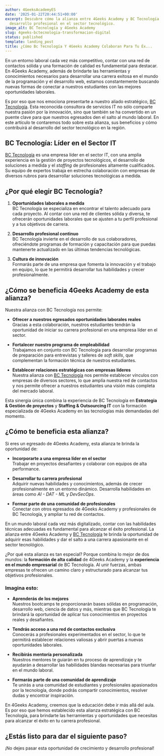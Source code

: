 ```yaml
---
author: 4GeeksAcademyES
date: '2025-01-22T20:44:51+00:00'
excerpt: Descubre cómo la alianza entre 4Geeks Academy y BC Tecnología potencia tu
  desarrollo profesional en el sector tecnológico.
image_alt: BC Tecnología y 4Geeks Academy
slug: 4geeks-bctecnologia-transformacion-digital
status: published
template: landing_post
title: ¿Cómo Bc Tecnología Y 4Geeks Academy Colaboran Para Tu Éx...
---
```

En un entorno laboral cada vez más competitivo, contar con una red de contactos sólida y una formación de calidad es fundamental para destacar. En 4Geeks Academy, además de brindarte las herramientas y conocimientos necesarios para desarrollar una carrera exitosa en el mundo de la programación y el desarrollo web, estamos constantemente buscando nuevas formas de conectar a nuestros estudiantes con las mejores oportunidades laborales. 

Es por eso que nos emociona presentarte a nuestro aliado estratégico, [BC Tecnología](https://bctecnologia.com/). Esta reconocida consultora de servicios IT no sólo comparte nuestra pasión por la innovación, sino que también se ha convertido en un puente clave para que nuestros egresados den el salto al mundo laboral. En este artículo te contaremos todo sobre esta alianza, sus beneficios y cómo contribuirá al desarrollo del sector tecnológico en la región.


## BC Tecnología: Líder en el Sector IT

[BC Tecnología](https://bctecnologia.com/) es una empresa líder en el sector IT, con una amplia experiencia en la gestión de proyectos tecnológicos, el desarrollo de soluciones a medida y el *staffing* de profesionales altamente cualificados. Su equipo de expertos trabaja en estrecha colaboración con empresas de diversos rubros para desarrollar soluciones tecnológicas a medida.


## ¿Por qué elegir BC Tecnología?

1. **Oportunidades laborales a medida**  
   BC Tecnología se especializa en encontrar el talento adecuado para cada proyecto. Al contar con una red de clientes sólida y diversa, te ofrecerán oportunidades laborales que se ajusten a tu perfil profesional y a tus objetivos de carrera.

2. **Desarrollo profesional continuo**  
   BC Tecnología invierte en el desarrollo de sus colaboradores, ofreciéndote programas de formación y capacitación para que puedas mantenerte actualizado en las últimas tendencias tecnológicas.

3. **Cultura de innovación**  
   Formarás parte de una empresa que fomenta la innovación y el trabajo en equipo, lo que te permitirá desarrollar tus habilidades y crecer profesionalmente.


## ¿Cómo se beneficia 4Geeks Academy de esta alianza?

Nuestra alianza con BC Tecnología nos permite:

- **Ofrecer a nuestros egresados oportunidades laborales reales**  
  Gracias a esta colaboración, nuestros estudiantes tendrán la oportunidad de iniciar su carrera profesional en una empresa líder en el sector.

- **Fortalecer nuestro programa de empleabilidad**  
  Trabajamos en conjunto con BC Tecnología para desarrollar programas de preparación para entrevistas y talleres de *soft skills*, que complementan la formación técnica de nuestros estudiantes.

- **Establecer relaciones estratégicas con empresas líderes**  
  Nuestra alianza con [BC Tecnología](https://bctecnologia.com/) nos permite establecer vínculos con empresas de diversos sectores, lo que amplía nuestra red de contactos y nos permite ofrecer a nuestros estudiantes una visión más completa del mercado laboral.


Esta sinergia única combina la experiencia de BC Tecnología en **Estrategia & Gestión de proyectos** y **Staffing & Outsourcing IT** con la formación especializada de 4Geeks Academy en las tecnologías más demandadas del momento.


## ¿Cómo te beneficia esta alianza?

Si eres un egresado de 4Geeks Academy, esta alianza te brinda la oportunidad de:

- **Incorporarte a una empresa líder en el sector**  
  Trabajar en proyectos desafiantes y colaborar con equipos de alta performance.

- **Desarrollar tu carrera profesional**  
  Adquirir nuevas habilidades y conocimientos, además de crecer profesionalmente en un entorno dinámico. Desarrolla habilidades en áreas como *AI - DAT - ML* y *DevSecOps*.

- **Formar parte de una comunidad de profesionales**  
  Conectar con otros egresados de 4Geeks Academy y profesionales de BC Tecnología, y ampliar tu red de contactos.

En un mundo laboral cada vez más digitalizado, contar con las habilidades técnicas adecuadas es fundamental para alcanzar el éxito profesional. La alianza entre 4Geeks Academy y [BC Tecnología](https://bctecnologia.com/) te brinda la oportunidad de adquirir esas habilidades y dar el salto a una carrera apasionante en el sector tecnológico.

¿Por qué esta alianza es tan especial? Porque combina lo mejor de dos mundos: la **formación de alta calidad** de 4Geeks Academy y la **experiencia en el mundo empresarial** de BC Tecnología. Al unir fuerzas, ambas empresas te ofrecen un camino claro y estructurado para alcanzar tus objetivos profesionales.

### Imagina esto:

- **Aprenderás de los mejores**  
  Nuestros bootcamps te proporcionarán bases sólidas en programación, desarrollo web, ciencia de datos y más, mientras que BC Tecnología te brindará la oportunidad de aplicar tus conocimientos en proyectos reales y desafiantes.

- **Tendrás acceso a una red de contactos exclusiva**  
  Conocerás a profesionales experimentados en el sector, lo que te permitirá establecer relaciones valiosas y abrir puertas a nuevas oportunidades laborales.

- **Recibirás mentoría personalizada**  
  Nuestros mentores te guiarán en tu proceso de aprendizaje y te ayudarán a desarrollar las habilidades blandas necesarias para triunfar en el mundo laboral.

- **Formarás parte de una comunidad de aprendizaje**  
  Te unirás a una comunidad de estudiantes y profesionales apasionados por la tecnología, donde podrás compartir conocimientos, resolver dudas y encontrar inspiración.

En 4Geeks Academy, creemos que la educación debe ir más allá del aula. Es por eso que hemos establecido esta alianza estratégica con BC Tecnología, para brindarte las herramientas y oportunidades que necesitas para alcanzar el éxito en tu carrera profesional.


## ¿Estás listo para dar el siguiente paso?

¡No dejes pasar esta oportunidad de crecimiento y desarrollo profesional!